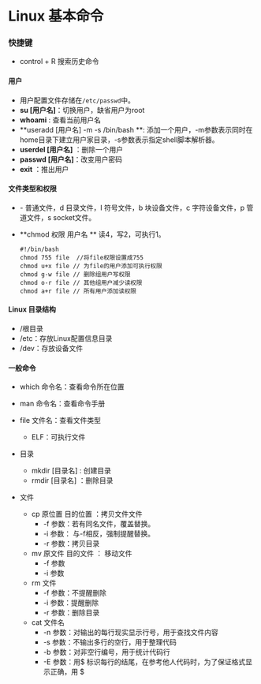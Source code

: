 # Linux 基本命令

### 快捷键

- control + R 搜索历史命令

#### 用户

- 用户配置文件存储在```/etc/passwd```中。
- **su [用户名]**：切换用户，缺省用户为root
- **whoami** : 查看当前用户名
- **useradd [用户名] -m -s /bin/bash **: 添加一个用户，-m参数表示同时在home目录下建立用户家目录，-s参数表示指定shell脚本解析器。
- **userdel [用户名]** ：删除一个用户
- **passwd [用户名]**：改变用户密码
- **exit** ：推出用户

#### 文件类型和权限

- \- 普通文件，d 目录文件，I 符号文件，b 块设备文件，c 字符设备文件，p 管道文件，s socket文件。

- **chmod 权限 用户名 ** 读4，写2，可执行1。

  ```shell
  #!/bin/bash
  chmod 755 file  //将file权限设置成755
  chmod u+x file // 为file的用户添加可执行权限
  chmod g-w file // 删除组用户写权限
  chmod o-r file // 其他组用户减少读权限
  chmod a+r file // 所有用户添加读权限
  ```

#### Linux 目录结构

- /根目录
- /etc：存放Linux配置信息目录
- /dev：存放设备文件

#### 一般命令

- which 命令名：查看命令所在位置
- man 命令名：查看命令手册
- file 文件名：查看文件类型
  - ELF：可执行文件

- 目录
  - mkdir [目录名] :  创建目录
  - rmdir [目录名] ：删除目录
- 文件
  - cp 原位置 目的位置 ：拷贝文件文件
    - -f 参数：若有同名文件，覆盖替换。
    - -i 参数： 与-f相反，强制提醒替换。
    - -r 参数：拷贝目录
  - mv 原文件 目的文件 ： 移动文件
    - -f 参数
    - -i 参数
  - rm 文件
    - -f 参数：不提醒删除
    - -i 参数：提醒删除
    - -r 参数：删除目录
  - cat 文件名
    - -n 参数：对输出的每行现实显示行号，用于查找文件内容
    - -s 参数：不输出多行的空行，用于整理代码
    - -b 参数：对非空行编号，用于统计代码行
    - -E 参数：用\$ 标识每行的结尾，在参考他人代码时，为了保证格式显示正确，用 \$

